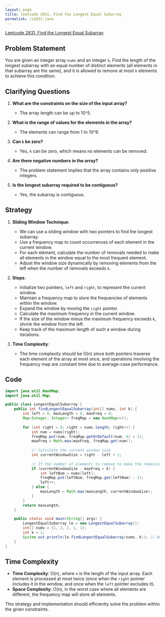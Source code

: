 ```yaml
---
layout: page
title: leetcode 2831. Find the Longest Equal Subarray
permalink: /s2831-java
---
```

[Leetcode 2831. Find the Longest Equal Subarray](https://algoadvance.github.io/algoadvance/l2831)
## Problem Statement

You are given an integer array `nums` and an integer `k`. Find the length of the longest subarray with an equal number of distinct elements (all elements in that subarray are the same), and it is allowed to remove at most `k` elements to achieve this condition.

## Clarifying Questions

1. **What are the constraints on the size of the input array?**
   - The array length can be up to 10^5.

2. **What is the range of values for the elements in the array?**
   - The elements can range from 1 to 10^9.

3. **Can `k` be zero?**
   - Yes, `k` can be zero, which means no elements can be removed.

4. **Are there negative numbers in the array?**
   - The problem statement implies that the array contains only positive integers.

5. **Is the longest subarray required to be contiguous?**
   - Yes, the subarray is contiguous.

## Strategy

1. **Sliding Window Technique**:
   - We can use a sliding window with two pointers to find the longest subarray.
   - Use a frequency map to count occurrences of each element in the current window.
   - For each element, calculate the number of removals needed to make all elements in the window equal to the most frequent element.
   - Adjust the window size dynamically by removing elements from the left when the number of removals exceeds `k`.

2. **Steps**:
   - Initialize two pointers, `left` and `right`, to represent the current window.
   - Maintain a frequency map to store the frequencies of elements within the window.
   - Expand the window by moving the `right` pointer.
   - Calculate the maximum frequency in the current window.
   - If the size of the window minus the maximum frequency exceeds `k`, shrink the window from the left.
   - Keep track of the maximum length of such a window during iterations.

3. **Time Complexity**:
   - The time complexity should be O(n) since both pointers traverse each element of the array at most once, and operations involving the frequency map are constant time due to average-case performance.

## Code

```java
import java.util.HashMap;
import java.util.Map;

public class LongestEqualSubarray {
    public int findLongestEqualSubarray(int[] nums, int k) {
        int left = 0, maxLength = 0, maxFreq = 0;
        Map<Integer, Integer> freqMap = new HashMap<>();
        
        for (int right = 0; right < nums.length; right++) {
            int num = nums[right];
            freqMap.put(num, freqMap.getOrDefault(num, 0) + 1);
            maxFreq = Math.max(maxFreq, freqMap.get(num));
            
            // Calculate the current window size
            int currentWindowSize = right - left + 1;
            
            // If the number of elements to remove to make the remaining elements all equal exceeds k, shrink the window
            if (currentWindowSize - maxFreq > k) {
                int leftNum = nums[left];
                freqMap.put(leftNum, freqMap.get(leftNum) - 1);
                left++;
            } else {
                maxLength = Math.max(maxLength, currentWindowSize);
            }
        }
        return maxLength;
    }

    public static void main(String[] args) {
        LongestEqualSubarray le = new LongestEqualSubarray();
        int[] nums = {1, 2, 2, 1, 1};
        int k = 1;
        System.out.println(le.findLongestEqualSubarray(nums, k)); // Output should be 4
    }
}
```

## Time Complexity

- **Time Complexity**: O(n), where `n` is the length of the input array. Each element is processed at most twice (once when the `right` pointer includes it in the window, and once when the `left` pointer excludes it).
- **Space Complexity**: O(n), in the worst case where all elements are different, the frequency map will store all elements.

This strategy and implementation should efficiently solve the problem within the given constraints.